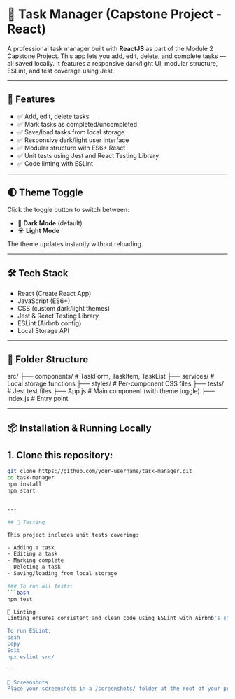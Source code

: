# 📝 Task Manager (Capstone Project - React)

A professional task manager built with **ReactJS** as part of the Module 2 Capstone Project. This app lets you add, edit, delete, and complete tasks — all saved locally. It features a responsive dark/light UI, modular structure, ESLint, and test coverage using Jest.

---

## 🚀 Features

- ✅ Add, edit, delete tasks
- ✅ Mark tasks as completed/uncompleted
- ✅ Save/load tasks from local storage
- ✅ Responsive dark/light user interface
- ✅ Modular structure with ES6+ React
- ✅ Unit tests using Jest and React Testing Library
- ✅ Code linting with ESLint 

---

## 🌓 Theme Toggle

Click the toggle button to switch between:

- 🌙 **Dark Mode** (default)
- ☀️ **Light Mode**

The theme updates instantly without reloading.

---

## 🛠️ Tech Stack

- React (Create React App)
- JavaScript (ES6+)
- CSS (custom dark/light themes)
- Jest & React Testing Library
- ESLint (Airbnb config)
- Local Storage API

---

## 📁 Folder Structure

src/
├── components/ # TaskForm, TaskItem, TaskList
├── services/ # Local storage functions
├── styles/ # Per-component CSS files
├── tests/ # Jest test files
├── App.js # Main component (with theme toggle)
├── index.js # Entry point

---

## 📦 Installation & Running Locally

## 1. Clone this repository:
```bash
git clone https://github.com/your-username/task-manager.git
cd task-manager
npm install
npm start


---

## 🧪 Testing

This project includes unit tests covering:

- Adding a task
- Editing a task
- Marking complete
- Deleting a task
- Saving/loading from local storage

### To run all tests:
```bash
npm test

🧹 Linting
Linting ensures consistent and clean code using ESLint with Airbnb's style guide.

To run ESLint:
bash
Copy
Edit
npx eslint src/

---

📸 Screenshots
Place your screenshots in a /screenshots/ folder at the root of your project.